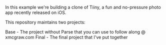 In this example we're building a clone of Tiiny, a fun and no-pressure photo app recently released on iOS.

This repository maintains two projects:

Base - The project without Parse that you can use to follow along @ xmcgraw.com
Final - The final project that I've put together
